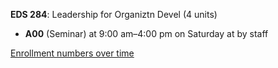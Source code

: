 **EDS 284**: Leadership for Organiztn Devel (4 units)

- **A00** (Seminar) at 9:00 am–4:00 pm on Saturday at   by staff

[Enrollment numbers over time](./EDS284.tsv)
